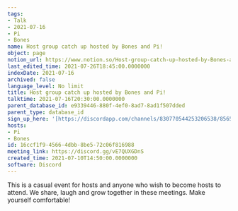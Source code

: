 ```yaml
---
tags:
- Talk
- 2021-07-16
- Pi
- Bones
name: Host group catch up hosted by Bones and Pi!
object: page
notion_url: https://www.notion.so/Host-group-catch-up-hosted-by-Bones-and-Pi-16ccf1f945664dbb8be572c06f816988
last_edited_time: 2021-07-26T18:45:00.0000000
indexDate: 2021-07-16
archived: false
language_level: No limit
title: Host group catch up hosted by Bones and Pi!
talktime: 2021-07-16T20:30:00.0000000
parent_database_id: e9339446-880f-4ef0-8ad7-8ad1f507dded
parent_type: database_id
sign_up_here: '[https://discordapp.com/channels/830770544253206538/856580095464046620/863309109738078228](https://discordapp.com/channels/830770544253206538/856580095464046620/863309109738078228)'
hosts:
- Pi
- Bones
id: 16ccf1f9-4566-4dbb-8be5-72c06f816988
meeting_link: https://discord.gg/vE7QUXGDnS
created_time: 2021-07-10T14:50:00.0000000
software: Discord
---
```


This is a casual event for hosts and anyone who wish to become hosts to attend.  We share, laugh and grow together in these meetings.  Make yourself comfortable!






